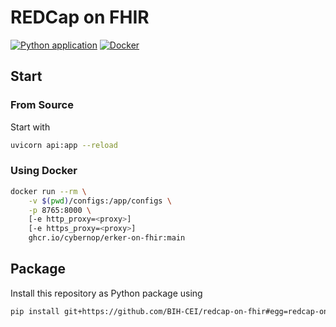 # REDCap on FHIR

[![Python application](https://github.com/cybernop/ERKER-on-FHIR/actions/workflows/python-app.yml/badge.svg)](https://github.com/cybernop/ERKER-on-FHIR/actions/workflows/python-app.yml)
[![Docker](https://github.com/cybernop/ERKER-on-FHIR/actions/workflows/docker-publish.yml/badge.svg)](https://github.com/cybernop/ERKER-on-FHIR/actions/workflows/docker-publish.yml)

## Start

### From Source

Start with 

```bash
uvicorn api:app --reload
```

### Using Docker

```bash
docker run --rm \
    -v $(pwd)/configs:/app/configs \
    -p 8765:8000 \
    [-e http_proxy=<proxy>]
    [-e https_proxy=<proxy>]
    ghcr.io/cybernop/erker-on-fhir:main
```

## Package

Install this repository as Python package using

```bash
pip install git+https://github.com/BIH-CEI/redcap-on-fhir#egg=redcap-on-fhir
```
